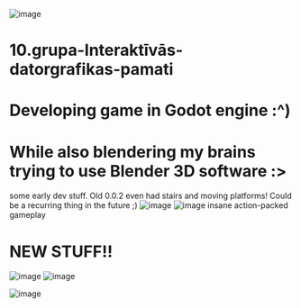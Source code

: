 ![image](https://github.com/Hollowex/10.grupa-Interakt-v-s-datorgrafikas-pamati/assets/50374449/9352d274-32e8-4810-9b9c-ea6d9c431329) 

# 10.grupa-Interaktīvās-datorgrafikas-pamati
# Developing game in Godot engine :^) 
# While also blendering my brains trying to use Blender 3D software :>

some early dev stuff. Old 0.0.2 even had stairs and moving platforms! Could be a recurring thing in the future ;)
![image](https://github.com/Hollowex/10.grupa-Interakt-v-s-datorgrafikas-pamati/assets/50374449/e868ec54-03cf-4c48-afd3-f67b2e77f705)
![image](https://github.com/Hollowex/10.grupa-Interakt-v-s-datorgrafikas-pamati/assets/50374449/0d1e9d5f-bdcd-4d63-b07e-501b23d5f3fa)
insane action-packed gameplay

# NEW STUFF!!

![image](https://github.com/Hollowex/10.grupa-Interakt-v-s-datorgrafikas-pamati/assets/50374449/3229eaab-ac91-4df1-8ceb-12a1899ba4ab)
![image](https://github.com/Hollowex/10.grupa-Interakt-v-s-datorgrafikas-pamati/assets/50374449/7e998f34-204b-4e24-846b-27b98d449e14)



![image](https://github.com/Hollowex/10.grupa-Interakt-v-s-datorgrafikas-pamati/assets/50374449/156fb966-6bb3-468d-8e2e-f93d2631f52b)
